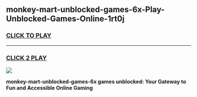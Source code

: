
## monkey-mart-unblocked-games-6x-Play-Unblocked-Games-Online-1rt0j
<h3>
<a href="https://premium76.site?title=monkey-mart-unblocked-games-6x&ref=25A">CLICK TO PLAY</a></h3>
<hr>

<h3>
<a href="https://premium76.site?title=monkey-mart-unblocked-games-6x&ref=25A">CLICK 2 PLAY</a>
  
</h3>

<a href="https://premium76.site?title=monkey-mart-unblocked-games-6x&ref=25A"><img src="https://clearcache.store/games.png"></a>


**monkey-mart-unblocked-games-6x games unblocked: Your Gateway to Fun and Accessible Online Gaming**
